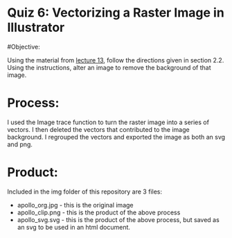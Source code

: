 # Quiz 6: Vectorizing a Raster Image in Illustrator



#Objective: 

Using the material from [lecture 13](https://github.com/jakobzhao/geog4572/tree/master/lectures/lec13), follow the directions given in section 2.2. Using the instructions, alter an image to remove the background of that image.



# Process:

I used the Image trace function to turn the raster image into a series of vectors. I then deleted the vectors that contributed to the image background. I regrouped the vectors and exported the image as both an svg and png.

# Product:

Included in the img folder of this repository are 3 files:

* apollo_org.jpg - this is the original image
* apollo_clip.png - this is the product of the above process
* apollo_svg.svg - this is the product of the above process, but saved as an svg to be used in an html document.  